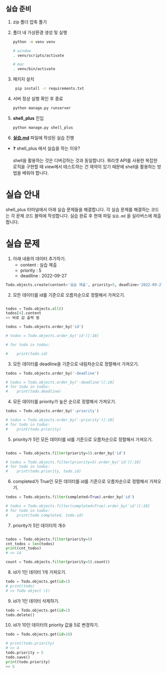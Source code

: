 ## 실습 준비

1. zip 폴더 압축 풀기

2. 폴더 내 가상환경 생성 및 실행

   ```bash
   python -m venv venv
   
   # window
   . venv/scripts/activate
   
   # mac
   . venv/bin/activate
   ```

3. 패키지 설치

   ```bash
    pip install -r requirements.txt
   ```

4. 서버 정상 실행 확인 후 종료

   ```bash
   python manage.py runserver
   ```

5. **shell_plus** 진입

   ```bash
   python manage.py shell_plus
   ```

6. **[실습.md](http://xn--ru4bjd.md)** 파일에 작성된 실습 진행



- ❓ shell_plus 에서 실습을 하는 이유?

  shell을 활용하는 것은 디버깅하는 것과 동일합니다. 쿼리셋 API를 사용한 복잡한 로직을 구현할 때 view에서 테스트하는 건 제약이 있기 때문에 shell을 활용하는 방법을 배워야 합니다.

# 실습 안내

shell_plus 터미널에서 아래 실습 문제들을 해결합니다.
각 실습 문제를 해결하는 코드는 각 문제 코드 블럭에 작성합니다.
실습 완료 후 현재 파일 `실습.md` 을 실라버스에 제출합니다.

# 실습 문제

1. 아래 내용의 데이터 추가하기.
   - content : 실습 제출
   - priority : 5
   - deadline : 2022-09-27

```py
Todo.objects.create(content='실습 제출', priority=5, deadline='2022-09-27')
```

2. 모든 데이터를 id를 기준으로 오름차순으로 정렬해서 가져오기.

```py

todos = Todo.objects.all()
todos[4].content
>> 바로 값 출력 됨

todos = Todo.objects.order_by('id')

# todos = Todo.objects.order_by('id')[:10]

# for todo in todos:

#    print(todo.id)
```

3. 모든 데이터를 deadline을 기준으로 내림차순으로 정렬해서 가져오기.

```py
todos = Todo.objects.order_by('-deadline')

# todos = Todo.objects.order_by('-deadline')[:10]
# for todo in todos:
#    print(todo.deadline)

```

4. 모든 데이터를 priority가 높은 순으로 정렬해서 가져오기.

```py
todos = Todo.objects.order_by('-priority')

# todos = Todo.objects.order_by('-priority')[:10]
# for todo in todos:
#    print(todo.priority)
```

5. priority가 5인 모든 데이터를 id를 기준으로 오름차순으로 정렬해서 가져오기.

```py

todos = Todo.objects.filter(priority=5).order_by('id')

# todos = Todo.objects.filter(priority=5).order_by('id')[:10]
# for todo in todos:
#    print(todo.priority, todo.id)

```

6. completed가 True인 모든 데이터를 id를 기준으로 오름차순으로 정렬해서 가져오기.

```py
todos = Todo.objects.filter(completed=True).order_by('id')

# todos = Todo.objects.filter(completed=True).order_by('id')[:10]
# for todo in todos:
#    print(todo.completed, todo.id)

```

7. priority가 5인 데이터의 개수

```py

todos = Todo.objects.filter(priority=5)
cnt_todos = len(todos)
print(cnt_todos)
# >> 14

count = Todo.objects.filter(priority=5).count()
```

8. id가 1인 데이터 1개 가져오기.

```py
todo = Todo.objects.get(id=1)
# print(todo)
# >> Todo object (1)


```

9. id가 1인 데이터 삭제하기.

```py
todo = Todo.objects.get(id=1)
todo.delete()

```

10. id가 10인 데이터의 priority 값을 5로 변경하기.

```py
todo = Todo.objects.get(id=10)

# print(todo.priority)
# >> 4
todo.priority = 5
todo.save()
print(todo.priority)
>> 5
```
